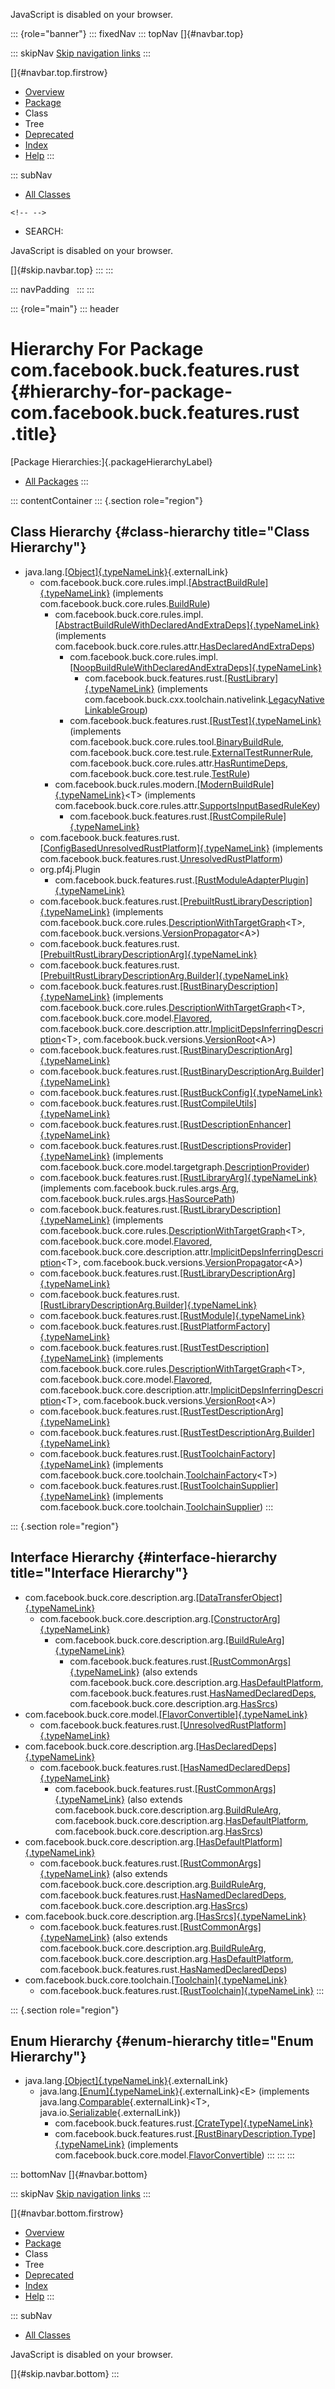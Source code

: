 <div>

JavaScript is disabled on your browser.

</div>

::: {role="banner"}
::: fixedNav
::: topNav
[]{#navbar.top}

::: skipNav
[Skip navigation links](#skip.navbar.top "Skip navigation links")
:::

[]{#navbar.top.firstrow}

-   [Overview](../../../../../index.html)
-   [Package](package-summary.html)
-   Class
-   Tree
-   [Deprecated](../../../../../deprecated-list.html)
-   [Index](../../../../../index-all.html)
-   [Help](../../../../../help-doc.html)
:::

::: subNav
-   [All Classes](../../../../../allclasses.html)

```{=html}
<!-- -->
```
-   SEARCH:

<div>

<div>

JavaScript is disabled on your browser.

</div>

</div>

[]{#skip.navbar.top}
:::
:::

::: navPadding
 
:::
:::

::: {role="main"}
::: header
# Hierarchy For Package com.facebook.buck.features.rust {#hierarchy-for-package-com.facebook.buck.features.rust .title}

[Package Hierarchies:]{.packageHierarchyLabel}

-   [All Packages](../../../../../overview-tree.html)
:::

::: contentContainer
::: {.section role="region"}
## Class Hierarchy {#class-hierarchy title="Class Hierarchy"}

-   java.lang.[[Object]{.typeNameLink}](http://docs.oracle.com/javase/7/docs/api/java/lang/Object.html?is-external=true "class or interface in java.lang"){.externalLink}
    -   com.facebook.buck.core.rules.impl.[[AbstractBuildRule]{.typeNameLink}](../../core/rules/impl/AbstractBuildRule.html "class in com.facebook.buck.core.rules.impl")
        (implements
        com.facebook.buck.core.rules.[BuildRule](../../core/rules/BuildRule.html "interface in com.facebook.buck.core.rules"))
        -   com.facebook.buck.core.rules.impl.[[AbstractBuildRuleWithDeclaredAndExtraDeps]{.typeNameLink}](../../core/rules/impl/AbstractBuildRuleWithDeclaredAndExtraDeps.html "class in com.facebook.buck.core.rules.impl")
            (implements
            com.facebook.buck.core.rules.attr.[HasDeclaredAndExtraDeps](../../core/rules/attr/HasDeclaredAndExtraDeps.html "interface in com.facebook.buck.core.rules.attr"))
            -   com.facebook.buck.core.rules.impl.[[NoopBuildRuleWithDeclaredAndExtraDeps]{.typeNameLink}](../../core/rules/impl/NoopBuildRuleWithDeclaredAndExtraDeps.html "class in com.facebook.buck.core.rules.impl")
                -   com.facebook.buck.features.rust.[[RustLibrary]{.typeNameLink}](RustLibrary.html "class in com.facebook.buck.features.rust")
                    (implements
                    com.facebook.buck.cxx.toolchain.nativelink.[LegacyNativeLinkableGroup](../../cxx/toolchain/nativelink/LegacyNativeLinkableGroup.html "interface in com.facebook.buck.cxx.toolchain.nativelink"))
            -   com.facebook.buck.features.rust.[[RustTest]{.typeNameLink}](RustTest.html "class in com.facebook.buck.features.rust")
                (implements
                com.facebook.buck.core.rules.tool.[BinaryBuildRule](../../core/rules/tool/BinaryBuildRule.html "interface in com.facebook.buck.core.rules.tool"),
                com.facebook.buck.core.test.rule.[ExternalTestRunnerRule](../../core/test/rule/ExternalTestRunnerRule.html "interface in com.facebook.buck.core.test.rule"),
                com.facebook.buck.core.rules.attr.[HasRuntimeDeps](../../core/rules/attr/HasRuntimeDeps.html "interface in com.facebook.buck.core.rules.attr"),
                com.facebook.buck.core.test.rule.[TestRule](../../core/test/rule/TestRule.html "interface in com.facebook.buck.core.test.rule"))
        -   com.facebook.buck.rules.modern.[[ModernBuildRule]{.typeNameLink}](../../rules/modern/ModernBuildRule.html "class in com.facebook.buck.rules.modern")\<T\>
            (implements
            com.facebook.buck.core.rules.attr.[SupportsInputBasedRuleKey](../../core/rules/attr/SupportsInputBasedRuleKey.html "interface in com.facebook.buck.core.rules.attr"))
            -   com.facebook.buck.features.rust.[[RustCompileRule]{.typeNameLink}](RustCompileRule.html "class in com.facebook.buck.features.rust")
    -   com.facebook.buck.features.rust.[[ConfigBasedUnresolvedRustPlatform]{.typeNameLink}](ConfigBasedUnresolvedRustPlatform.html "class in com.facebook.buck.features.rust")
        (implements
        com.facebook.buck.features.rust.[UnresolvedRustPlatform](UnresolvedRustPlatform.html "interface in com.facebook.buck.features.rust"))
    -   org.pf4j.Plugin
        -   com.facebook.buck.features.rust.[[RustModuleAdapterPlugin]{.typeNameLink}](RustModuleAdapterPlugin.html "class in com.facebook.buck.features.rust")
    -   com.facebook.buck.features.rust.[[PrebuiltRustLibraryDescription]{.typeNameLink}](PrebuiltRustLibraryDescription.html "class in com.facebook.buck.features.rust")
        (implements
        com.facebook.buck.core.rules.[DescriptionWithTargetGraph](../../core/rules/DescriptionWithTargetGraph.html "interface in com.facebook.buck.core.rules")\<T\>,
        com.facebook.buck.versions.[VersionPropagator](../../versions/VersionPropagator.html "interface in com.facebook.buck.versions")\<A\>)
    -   com.facebook.buck.features.rust.[[PrebuiltRustLibraryDescriptionArg]{.typeNameLink}](PrebuiltRustLibraryDescriptionArg.html "class in com.facebook.buck.features.rust")
    -   com.facebook.buck.features.rust.[[PrebuiltRustLibraryDescriptionArg.Builder]{.typeNameLink}](PrebuiltRustLibraryDescriptionArg.Builder.html "class in com.facebook.buck.features.rust")
    -   com.facebook.buck.features.rust.[[RustBinaryDescription]{.typeNameLink}](RustBinaryDescription.html "class in com.facebook.buck.features.rust")
        (implements
        com.facebook.buck.core.rules.[DescriptionWithTargetGraph](../../core/rules/DescriptionWithTargetGraph.html "interface in com.facebook.buck.core.rules")\<T\>,
        com.facebook.buck.core.model.[Flavored](../../core/model/Flavored.html "interface in com.facebook.buck.core.model"),
        com.facebook.buck.core.description.attr.[ImplicitDepsInferringDescription](../../core/description/attr/ImplicitDepsInferringDescription.html "interface in com.facebook.buck.core.description.attr")\<T\>,
        com.facebook.buck.versions.[VersionRoot](../../versions/VersionRoot.html "interface in com.facebook.buck.versions")\<A\>)
    -   com.facebook.buck.features.rust.[[RustBinaryDescriptionArg]{.typeNameLink}](RustBinaryDescriptionArg.html "class in com.facebook.buck.features.rust")
    -   com.facebook.buck.features.rust.[[RustBinaryDescriptionArg.Builder]{.typeNameLink}](RustBinaryDescriptionArg.Builder.html "class in com.facebook.buck.features.rust")
    -   com.facebook.buck.features.rust.[[RustBuckConfig]{.typeNameLink}](RustBuckConfig.html "class in com.facebook.buck.features.rust")
    -   com.facebook.buck.features.rust.[[RustCompileUtils]{.typeNameLink}](RustCompileUtils.html "class in com.facebook.buck.features.rust")
    -   com.facebook.buck.features.rust.[[RustDescriptionEnhancer]{.typeNameLink}](RustDescriptionEnhancer.html "class in com.facebook.buck.features.rust")
    -   com.facebook.buck.features.rust.[[RustDescriptionsProvider]{.typeNameLink}](RustDescriptionsProvider.html "class in com.facebook.buck.features.rust")
        (implements
        com.facebook.buck.core.model.targetgraph.[DescriptionProvider](../../core/model/targetgraph/DescriptionProvider.html "interface in com.facebook.buck.core.model.targetgraph"))
    -   com.facebook.buck.features.rust.[[RustLibraryArg]{.typeNameLink}](RustLibraryArg.html "class in com.facebook.buck.features.rust")
        (implements
        com.facebook.buck.rules.args.[Arg](../../rules/args/Arg.html "interface in com.facebook.buck.rules.args"),
        com.facebook.buck.rules.args.[HasSourcePath](../../rules/args/HasSourcePath.html "interface in com.facebook.buck.rules.args"))
    -   com.facebook.buck.features.rust.[[RustLibraryDescription]{.typeNameLink}](RustLibraryDescription.html "class in com.facebook.buck.features.rust")
        (implements
        com.facebook.buck.core.rules.[DescriptionWithTargetGraph](../../core/rules/DescriptionWithTargetGraph.html "interface in com.facebook.buck.core.rules")\<T\>,
        com.facebook.buck.core.model.[Flavored](../../core/model/Flavored.html "interface in com.facebook.buck.core.model"),
        com.facebook.buck.core.description.attr.[ImplicitDepsInferringDescription](../../core/description/attr/ImplicitDepsInferringDescription.html "interface in com.facebook.buck.core.description.attr")\<T\>,
        com.facebook.buck.versions.[VersionPropagator](../../versions/VersionPropagator.html "interface in com.facebook.buck.versions")\<A\>)
    -   com.facebook.buck.features.rust.[[RustLibraryDescriptionArg]{.typeNameLink}](RustLibraryDescriptionArg.html "class in com.facebook.buck.features.rust")
    -   com.facebook.buck.features.rust.[[RustLibraryDescriptionArg.Builder]{.typeNameLink}](RustLibraryDescriptionArg.Builder.html "class in com.facebook.buck.features.rust")
    -   com.facebook.buck.features.rust.[[RustModule]{.typeNameLink}](RustModule.html "class in com.facebook.buck.features.rust")
    -   com.facebook.buck.features.rust.[[RustPlatformFactory]{.typeNameLink}](RustPlatformFactory.html "class in com.facebook.buck.features.rust")
    -   com.facebook.buck.features.rust.[[RustTestDescription]{.typeNameLink}](RustTestDescription.html "class in com.facebook.buck.features.rust")
        (implements
        com.facebook.buck.core.rules.[DescriptionWithTargetGraph](../../core/rules/DescriptionWithTargetGraph.html "interface in com.facebook.buck.core.rules")\<T\>,
        com.facebook.buck.core.model.[Flavored](../../core/model/Flavored.html "interface in com.facebook.buck.core.model"),
        com.facebook.buck.core.description.attr.[ImplicitDepsInferringDescription](../../core/description/attr/ImplicitDepsInferringDescription.html "interface in com.facebook.buck.core.description.attr")\<T\>,
        com.facebook.buck.versions.[VersionRoot](../../versions/VersionRoot.html "interface in com.facebook.buck.versions")\<A\>)
    -   com.facebook.buck.features.rust.[[RustTestDescriptionArg]{.typeNameLink}](RustTestDescriptionArg.html "class in com.facebook.buck.features.rust")
    -   com.facebook.buck.features.rust.[[RustTestDescriptionArg.Builder]{.typeNameLink}](RustTestDescriptionArg.Builder.html "class in com.facebook.buck.features.rust")
    -   com.facebook.buck.features.rust.[[RustToolchainFactory]{.typeNameLink}](RustToolchainFactory.html "class in com.facebook.buck.features.rust")
        (implements
        com.facebook.buck.core.toolchain.[ToolchainFactory](../../core/toolchain/ToolchainFactory.html "interface in com.facebook.buck.core.toolchain")\<T\>)
    -   com.facebook.buck.features.rust.[[RustToolchainSupplier]{.typeNameLink}](RustToolchainSupplier.html "class in com.facebook.buck.features.rust")
        (implements
        com.facebook.buck.core.toolchain.[ToolchainSupplier](../../core/toolchain/ToolchainSupplier.html "interface in com.facebook.buck.core.toolchain"))
:::

::: {.section role="region"}
## Interface Hierarchy {#interface-hierarchy title="Interface Hierarchy"}

-   com.facebook.buck.core.description.arg.[[DataTransferObject]{.typeNameLink}](../../core/description/arg/DataTransferObject.html "interface in com.facebook.buck.core.description.arg")
    -   com.facebook.buck.core.description.arg.[[ConstructorArg]{.typeNameLink}](../../core/description/arg/ConstructorArg.html "interface in com.facebook.buck.core.description.arg")
        -   com.facebook.buck.core.description.arg.[[BuildRuleArg]{.typeNameLink}](../../core/description/arg/BuildRuleArg.html "interface in com.facebook.buck.core.description.arg")
            -   com.facebook.buck.features.rust.[[RustCommonArgs]{.typeNameLink}](RustCommonArgs.html "interface in com.facebook.buck.features.rust")
                (also extends
                com.facebook.buck.core.description.arg.[HasDefaultPlatform](../../core/description/arg/HasDefaultPlatform.html "interface in com.facebook.buck.core.description.arg"),
                com.facebook.buck.features.rust.[HasNamedDeclaredDeps](HasNamedDeclaredDeps.html "interface in com.facebook.buck.features.rust"),
                com.facebook.buck.core.description.arg.[HasSrcs](../../core/description/arg/HasSrcs.html "interface in com.facebook.buck.core.description.arg"))
-   com.facebook.buck.core.model.[[FlavorConvertible]{.typeNameLink}](../../core/model/FlavorConvertible.html "interface in com.facebook.buck.core.model")
    -   com.facebook.buck.features.rust.[[UnresolvedRustPlatform]{.typeNameLink}](UnresolvedRustPlatform.html "interface in com.facebook.buck.features.rust")
-   com.facebook.buck.core.description.arg.[[HasDeclaredDeps]{.typeNameLink}](../../core/description/arg/HasDeclaredDeps.html "interface in com.facebook.buck.core.description.arg")
    -   com.facebook.buck.features.rust.[[HasNamedDeclaredDeps]{.typeNameLink}](HasNamedDeclaredDeps.html "interface in com.facebook.buck.features.rust")
        -   com.facebook.buck.features.rust.[[RustCommonArgs]{.typeNameLink}](RustCommonArgs.html "interface in com.facebook.buck.features.rust")
            (also extends
            com.facebook.buck.core.description.arg.[BuildRuleArg](../../core/description/arg/BuildRuleArg.html "interface in com.facebook.buck.core.description.arg"),
            com.facebook.buck.core.description.arg.[HasDefaultPlatform](../../core/description/arg/HasDefaultPlatform.html "interface in com.facebook.buck.core.description.arg"),
            com.facebook.buck.core.description.arg.[HasSrcs](../../core/description/arg/HasSrcs.html "interface in com.facebook.buck.core.description.arg"))
-   com.facebook.buck.core.description.arg.[[HasDefaultPlatform]{.typeNameLink}](../../core/description/arg/HasDefaultPlatform.html "interface in com.facebook.buck.core.description.arg")
    -   com.facebook.buck.features.rust.[[RustCommonArgs]{.typeNameLink}](RustCommonArgs.html "interface in com.facebook.buck.features.rust")
        (also extends
        com.facebook.buck.core.description.arg.[BuildRuleArg](../../core/description/arg/BuildRuleArg.html "interface in com.facebook.buck.core.description.arg"),
        com.facebook.buck.features.rust.[HasNamedDeclaredDeps](HasNamedDeclaredDeps.html "interface in com.facebook.buck.features.rust"),
        com.facebook.buck.core.description.arg.[HasSrcs](../../core/description/arg/HasSrcs.html "interface in com.facebook.buck.core.description.arg"))
-   com.facebook.buck.core.description.arg.[[HasSrcs]{.typeNameLink}](../../core/description/arg/HasSrcs.html "interface in com.facebook.buck.core.description.arg")
    -   com.facebook.buck.features.rust.[[RustCommonArgs]{.typeNameLink}](RustCommonArgs.html "interface in com.facebook.buck.features.rust")
        (also extends
        com.facebook.buck.core.description.arg.[BuildRuleArg](../../core/description/arg/BuildRuleArg.html "interface in com.facebook.buck.core.description.arg"),
        com.facebook.buck.core.description.arg.[HasDefaultPlatform](../../core/description/arg/HasDefaultPlatform.html "interface in com.facebook.buck.core.description.arg"),
        com.facebook.buck.features.rust.[HasNamedDeclaredDeps](HasNamedDeclaredDeps.html "interface in com.facebook.buck.features.rust"))
-   com.facebook.buck.core.toolchain.[[Toolchain]{.typeNameLink}](../../core/toolchain/Toolchain.html "interface in com.facebook.buck.core.toolchain")
    -   com.facebook.buck.features.rust.[[RustToolchain]{.typeNameLink}](RustToolchain.html "interface in com.facebook.buck.features.rust")
:::

::: {.section role="region"}
## Enum Hierarchy {#enum-hierarchy title="Enum Hierarchy"}

-   java.lang.[[Object]{.typeNameLink}](http://docs.oracle.com/javase/7/docs/api/java/lang/Object.html?is-external=true "class or interface in java.lang"){.externalLink}
    -   java.lang.[[Enum]{.typeNameLink}](http://docs.oracle.com/javase/7/docs/api/java/lang/Enum.html?is-external=true "class or interface in java.lang"){.externalLink}\<E\>
        (implements
        java.lang.[Comparable](http://docs.oracle.com/javase/7/docs/api/java/lang/Comparable.html?is-external=true "class or interface in java.lang"){.externalLink}\<T\>,
        java.io.[Serializable](http://docs.oracle.com/javase/7/docs/api/java/io/Serializable.html?is-external=true "class or interface in java.io"){.externalLink})
        -   com.facebook.buck.features.rust.[[CrateType]{.typeNameLink}](CrateType.html "enum in com.facebook.buck.features.rust")
        -   com.facebook.buck.features.rust.[[RustBinaryDescription.Type]{.typeNameLink}](RustBinaryDescription.Type.html "enum in com.facebook.buck.features.rust")
            (implements
            com.facebook.buck.core.model.[FlavorConvertible](../../core/model/FlavorConvertible.html "interface in com.facebook.buck.core.model"))
:::
:::
:::

::: bottomNav
[]{#navbar.bottom}

::: skipNav
[Skip navigation links](#skip.navbar.bottom "Skip navigation links")
:::

[]{#navbar.bottom.firstrow}

-   [Overview](../../../../../index.html)
-   [Package](package-summary.html)
-   Class
-   Tree
-   [Deprecated](../../../../../deprecated-list.html)
-   [Index](../../../../../index-all.html)
-   [Help](../../../../../help-doc.html)
:::

::: subNav
-   [All Classes](../../../../../allclasses.html)

<div>

<div>

JavaScript is disabled on your browser.

</div>

</div>

[]{#skip.navbar.bottom}
:::
